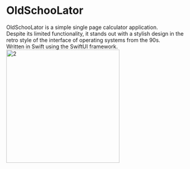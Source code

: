 # OldSchooLator

<div id="header"
<h3>OldSchooLator is a simple single page calculator application.</h3>
  </div>
  <div id="header"
  <h3>Despite its limited functionality, it stands out with a stylish design in the retro style of the interface of operating systems from the 90s.</h3>
    </div>
    <div id="header"
  <h3>Written in Swift using the SwiftUI framework.</h3>
</div>

<img width="300" alt="2" src="https://github.com/Tesloboy/OldSchooLator/assets/57724197/fb9b7578-d777-4d59-880d-64d64fc5582c">
